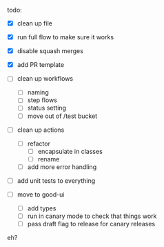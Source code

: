 todo:

- [x] clean up file
- [x] run full flow to make sure it works
- [x] disable squash merges
- [x] add PR template
- [ ] clean up workflows
  - [ ] naming
  - [ ] step flows
  - [ ] status setting
  - [ ] move out of /test bucket
- [ ] clean up actions
  - [ ] refactor
    - [ ] encapsulate in classes
    - [ ] rename
  - [ ] add more error handling
- [ ] add unit tests to everything

- [ ] move to good-ui
  - [ ] add types
  - [ ] run in canary mode to check that things work
  - [ ] pass draft flag to release for canary releases

eh?
